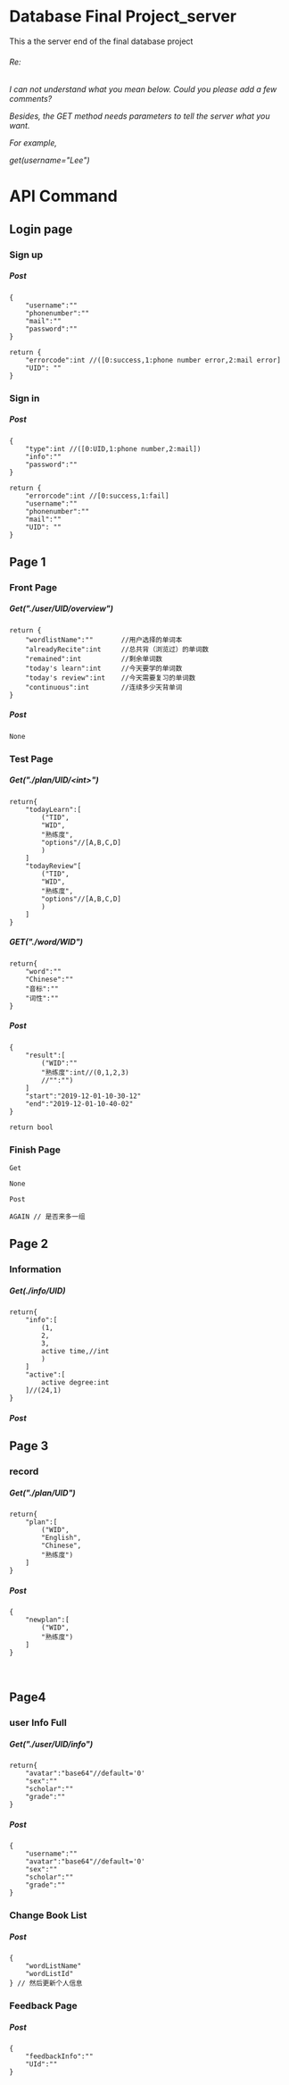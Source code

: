 # Database Final Project_server
This a the server end of the final database project

###### Re:

*I can not understand what you mean below. Could you please add a few comments?*

*Besides, the GET method needs parameters to tell the server what you want.* 

*For example,*

*get(username="Lee")*

# API Command

## Login page

### Sign up

##### Post

```
{
	"username":""
	"phonenumber":""
	"mail":""
	"password":""
}

return {
	"errorcode":int	//([0:success,1:phone number error,2:mail error]
	"UID": ""
}
```

### Sign in

##### Post

```
{
	"type":int //([0:UID,1:phone number,2:mail])
	"info":""
	"password":""
}

return {
	"errorcode":int //[0:success,1:fail]
	"username":""
	"phonenumber":""
	"mail":""
	"UID": ""
}
```



## Page 1

### Front Page

##### Get("./user/UID/overview")

```
return {
    "wordlistName":""		//用户选择的单词本
    "alreadyRecite":int		//总共背（浏览过）的单词数
    "remained":int			//剩余单词数
    "today's learn":int		//今天要学的单词数
    "today's review":int	//今天需要复习的单词数
    "continuous":int		//连续多少天背单词
}
```



#####   Post

```
None 
```



### Test Page

#####   Get("./plan/UID/\<int\>")

```
return{
	"todayLearn":[
		("TID",
		"WID",
		"熟练度",
		"options"//[A,B,C,D]
		)
	]
	"todayReview"[
		("TID",
		"WID",
		"熟练度",
		"options"//[A,B,C,D]
		)
	]
}
```

##### GET("./word/WID")

```
return{
	"word":""
	"Chinese":""
	"音标":""
	"词性":""
}
```



#####   Post

```
{
	"result":[
		("WID":""
		"熟练度":int//(0,1,2,3)
		//"":"")
	]
	"start":"2019-12-01-10-30-12"
	"end":"2019-12-01-10-40-02"
}

return bool
```



### Finish Page

```
Get 

None

Post 

AGAIN // 是否来多一组
```

## Page 2

### Information

##### Get(./info/UID)

```
return{
	"info":[
		(1,	
		2,
		3,
		active time,//int 
		)
	]
	"active":[
		active degree:int
	]//(24,1)
}
```
##### Post

## Page 3

### record

##### Get("./plan/UID")

```
return{
	"plan":[
		("WID",
		"English",
		"Chinese",
		"熟练度")
	]
}
```

##### Post	

```
{
	"newplan":[
		("WID",
		"熟练度")
	]
}
```


​	


## Page4

### user Info Full

##### Get("./user/UID/info")

```
return{
	"avatar":"base64"//default='0'
	"sex":""
	"scholar":""
	"grade":""
}
```

##### Post

```
{
	"username":""
	"avatar":"base64"//default='0'
	"sex":""
	"scholar":""
	"grade":""
}
```



### Change Book List

##### Post

```
{
	"wordListName"
	"wordListId"
} // 然后更新个人信息
```

### Feedback Page

##### Post


```
{
	"feedbackInfo":""
	"UId":""
}
```
